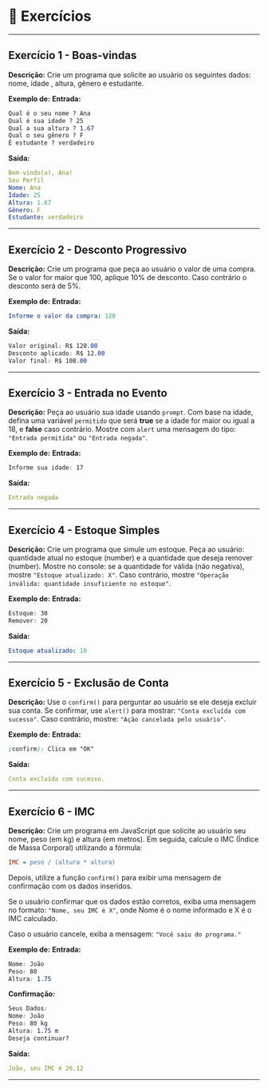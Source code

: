# 📝 Exercícios

---

## Exercício 1 - Boas-vindas
**Descrição:** Crie um programa que solicite ao usuário os seguintes dados: nome, idade , altura, gênero e estudante.

**Exemplo de:**
**Entrada:**
```css
Qual é o seu nome ? Ana
Qual é sua idade ? 25
Qual a sua altura ? 1.67
Qual o seu gênero ? F
É estudante ? verdadeiro
```

**Saída:**
```yaml
Bem-vindo(a), Ana! 
Seu Perfil
Nome: Ana
Idade: 25
Altura: 1.67
Gênero: F
Estudante: verdadeiro
```

---

## Exercício 2 - Desconto Progressivo
**Descrição:** Crie um programa que peça ao usuário o valor de uma compra. Se o valor for maior que 100, aplique 10% de desconto. Caso contrário o desconto será de 5%.


**Exemplo de:**
**Entrada:**
```yaml
Informe o valor da compra: 120
```

**Saída:**
```css
Valor original: R$ 120.00
Desconto aplicado: R$ 12.00
Valor final: R$ 108.00
```

---

## Exercício 3 - Entrada no Evento
**Descrição:** Peça ao usuário sua idade usando `prompt`. Com base na idade, defina uma variável `permitido` que será **true** se a idade for maior ou igual a 18, e **false** caso contrário. Mostre com `alert` uma mensagem do tipo: `"Entrada permitida"` ou `"Entrada negada"`.

**Exemplo de:**
**Entrada:**
```css
Informe sua idade: 17
```

**Saída:**
```yaml
Entrada negada
```

---

## Exercício 4 - Estoque Simples
**Descrição:** Crie um programa que simule um estoque. Peça ao usuário: quantidade atual no estoque (number) e a quantidade que deseja remover (number). Mostre no console: se a quantidade for válida (não negativa), mostre `"Estoque atualizado: X"`. Caso contrário, mostre `"Operação inválida: quantidade insuficiente no estoque"`.


**Exemplo de:**
**Entrada:**
```css
Estoque: 30
Remover: 20
```

**Saída:**
```yaml
Estoque atualizado: 10
```

---

## Exercício 5 - Exclusão de Conta
**Descrição:** Use o `confirm()` para perguntar ao usuário se ele deseja excluir sua conta. Se confirmar, use `alert()` para mostrar: `"Conta excluída com sucesso"`. Caso contrário, mostre: `"Ação cancelada pelo usuário"`.

**Exemplo de:**
**Entrada:**
```css
(confirm): Clica em "OK"
```

**Saída:**
```yaml
Conta excluída com sucesso.
```

---

## Exercício 6 - IMC
**Descrição:** Crie um programa em JavaScript que solicite ao usuário seu nome, peso (em kg) e altura (em metros). Em seguida, calcule o IMC (Índice de Massa Corporal) utilizando a fórmula:

```ini
IMC = peso / (altura * altura)
```

Depois, utilize a função `confirm()` para exibir uma mensagem de confirmação com os dados inseridos.

Se o usuário confirmar que os dados estão corretos, exiba uma mensagem no formato: `"Nome, seu IMC é X"`, onde Nome é o nome informado e X é o IMC calculado.

Caso o usuário cancele, exiba a mensagem: `"Você saiu do programa."`

**Exemplo de:** 
**Entrada:**
```css
Nome: João
Peso: 80
Altura: 1.75
```

**Confirmação:**
```css
Seus Dados:
Nome: João
Peso: 80 kg
Altura: 1.75 m
Deseja continuar?
```

**Saída:**
```yaml
João, seu IMC é 26.12
```

---